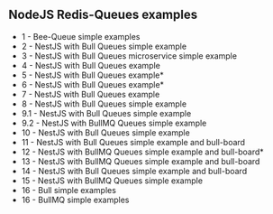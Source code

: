 ## NodeJS Redis-Queues examples

- 1 - Bee-Queue simple examples
- 2 - NestJS with Bull Queues simple example
- 3 - NestJS with Bull Queues microservice simple example
- 4 - NestJS with Bull Queues example
- 5 - NestJS with Bull Queues example\*
- 6 - NestJS with Bull Queues example\*
- 7 - NestJS with Bull Queues example
- 8 - NestJS with Bull Queues simple example
- 9.1 - NestJS with Bull Queues simple example
- 9.2 - NestJS with BullMQ Queues simple example
- 10 - NestJS with Bull Queues simple example
- 11 - NestJS with Bull Queues simple example and bull-board
- 12 - NestJS with BullMQ Queues simple example and bull-board\*
- 13 - NestJS with BullMQ Queues simple example and bull-board
- 14 - NestJS with Bull Queues simple example and bull-board
- 15 - NestJS with BullMQ Queues simple example
- 16 - Bull simple examples
- 16 - BullMQ simple examples
